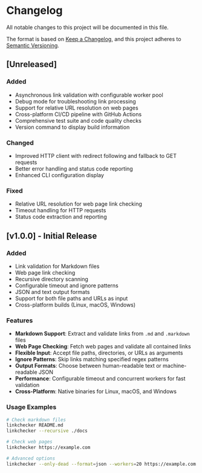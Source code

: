# Changelog

All notable changes to this project will be documented in this file.

The format is based on [Keep a Changelog](https://keepachangelog.com/en/1.0.0/),
and this project adheres to [Semantic Versioning](https://semver.org/spec/v2.0.0.html).

## [Unreleased]

### Added
- Asynchronous link validation with configurable worker pool
- Debug mode for troubleshooting link processing
- Support for relative URL resolution on web pages
- Cross-platform CI/CD pipeline with GitHub Actions
- Comprehensive test suite and code quality checks
- Version command to display build information

### Changed
- Improved HTTP client with redirect following and fallback to GET requests
- Better error handling and status code reporting
- Enhanced CLI configuration display

### Fixed
- Relative URL resolution for web page link checking
- Timeout handling for HTTP requests
- Status code extraction and reporting

## [v1.0.0] - Initial Release

### Added
- Link validation for Markdown files
- Web page link checking
- Recursive directory scanning
- Configurable timeout and ignore patterns
- JSON and text output formats
- Support for both file paths and URLs as input
- Cross-platform builds (Linux, macOS, Windows)

### Features
- **Markdown Support**: Extract and validate links from `.md` and `.markdown` files
- **Web Page Checking**: Fetch web pages and validate all contained links
- **Flexible Input**: Accept file paths, directories, or URLs as arguments
- **Ignore Patterns**: Skip links matching specified regex patterns
- **Output Formats**: Choose between human-readable text or machine-readable JSON
- **Performance**: Configurable timeout and concurrent workers for fast validation
- **Cross-Platform**: Native binaries for Linux, macOS, and Windows

### Usage Examples
```bash
# Check markdown files
linkchecker README.md
linkchecker --recursive ./docs

# Check web pages
linkchecker https://example.com

# Advanced options
linkchecker --only-dead --format=json --workers=20 https://example.com
``` 